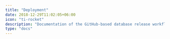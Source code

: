 ```yaml
---
title: "Deployment"
date: 2018-12-29T11:02:05+06:00
icon: "ti-rocket"
description: "Documentation of the GitHub-based database release workflow"
type: "docs"
---
```

